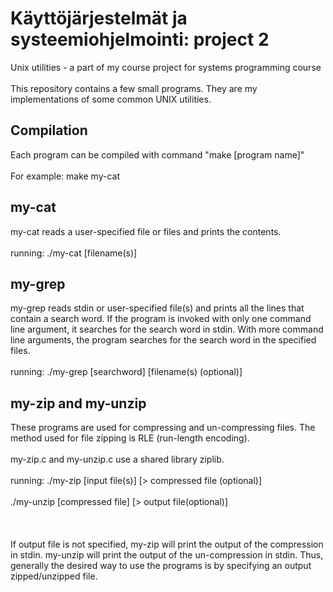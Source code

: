 # Käyttöjärjestelmät ja systeemiohjelmointi: project 2
Unix utilities - a part of my course project for systems programming course </br></br>
This repository contains a few small programs. They are my implementations of some common UNIX utilities. 

## Compilation
Each program can be compiled with command "make [program name]" <br></br>
For example: make my-cat

## my-cat
my-cat reads a user-specified file or files and prints the contents. <br></br>
running: ./my-cat [filename(s)]

## my-grep
my-grep reads stdin or user-specified file(s) and prints all the lines that contain a search word. If the program is invoked with only one command line argument, it searches for the search word in stdin. With more command line arguments, the program searches for the search word in the specified files. <br></br>
running: ./my-grep [searchword] [filename(s) (optional)]

## my-zip and my-unzip
These programs are used for compressing and un-compressing files. The method used for file zipping is RLE (run-length encoding). <br></br>
my-zip.c and my-unzip.c use a shared library ziplib. <br></br>
running: ./my-zip [input file(s)] [> compressed file (optional)] <br></br>
./my-unzip [compressed file] [> output file(optional)] <br></br><br></br>
If output file is not specified, my-zip will print the output of the compression in stdin. my-unzip will print the output of the un-compression in stdin. Thus, generally the desired way to use the programs is by specifying an output zipped/unzipped file.



